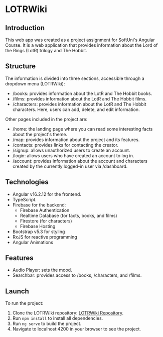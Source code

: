 # LOTRWiki

## Introduction

This web app was created as a project assignment for SoftUni's Angular Course. It is a web application that provides information about the Lord of the Rings (LotR) trilogy and The Hobbit.

## Structure

The information is divided into three sections, accessible through a dropdown menu (LOTRWiki):
- /books: provides information about the LotR and The Hobbit books.
- /films: provides information about the LotR and The Hobbit films.
- /characters: provides information about the LotR and The Hobbit characters. Here, users can add, delete, and edit information.

Other pages included in the project are:
- /home: the landing page where you can read some interesting facts about the project's theme.
- /map: provides information about the project and its features.
- /contacts: provides links for contacting the creator.
- /signup: allows unauthorized users to create an account.
- /login: allows users who have created an account to log in.
- /account: provides information about the account and characters created by the currently logged-in user via /dashboard.

## Technologies

- Angular v16.2.12 for the frontend.
- TypeScript.
- Firebase for the backend:
  - Firebase Authentication
  - Realtime Database (for facts, books, and films)
  - Firestore (for characters)
  - Firebase Hosting
- Bootstrap v5.3 for styling
- RxJS for reactive programming
- Angular Animations

## Features

- Audio Player: sets the mood.
- Searchbar: provides access to /books, /characters, and /films.

## Launch

To run the project:

1. Clone the LOTRWiki repository: [LOTRWiki Repository](https://github.com/StefanDimitrow/LOTRWiki).
2. Run `npm install` to install all dependencies.
3. Run `ng serve` to build the project.
4. Navigate to localhost:4200 in your browser to see the project.
